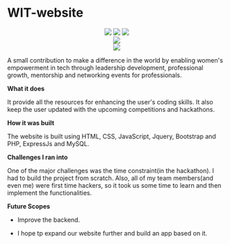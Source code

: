 # WIT-website

<div align="center">
  <img src="http://ForTheBadge.com/images/badges/uses-html.svg">
  <img src="http://ForTheBadge.com/images/badges/uses-css.svg">
  <img src="http://ForTheBadge.com/images/badges/uses-js.svg">
</div>


<div align="center">
  <img src="https://img.shields.io/badge/WEBSITE-ONLINE-blue.svg">
</div>

<div align="center">
  <a href="https://distracted-perlman-812ffe.netlify.app" target="_blank"><img src="https://img.shields.io/badge/DEPLOY WITH-NETLIFY-blue.svg"></a>
</div>

A small contribution to make a difference in the world by enabling women's empowerment in tech through leadership development, professional growth, mentorship and networking events for professionals.

**What it does**

It provide all the resources for enhancing the user's coding skills. It also keep the user updated with the upcoming competitions and hackathons.

**How it was built**

The website is built using HTML, CSS, JavaScript, Jquery, Bootstrap and PHP, ExpressJs and MySQL.

**Challenges I ran into**

One of the major challenges was the time constraint(in the hackathon). I had to build the project from scratch. Also, all of my team members(and even me) were first time hackers, so it took us some time to learn and then implement the functionalities.

**Future Scopes**

 - Improve the backend.

 - I hope tp expand our website further and build an app based on it.

